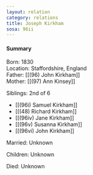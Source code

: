 ```yaml
---
layout: relation
category: relations
title: Joseph Kirkham
sosa: 96ii
---
```


#### Summary

Born: 1830
<br>Location: Staffordshire, England
<br>Father: [[(96) John Kirkham]]
<br>Mother: [[(97) Ann Kinsey]]

Siblings: 2nd of 6

* [[(96i) Samuel Kirkham]]
* [[(48) Richard Kirkham]]
* [[(96iv) Jane Kirkham]]
* [[(96v) Susanna Kirkham]]
* [[(96vi) John Kirkham]]

Married: Unknown

Children: Unknown

Died: Unknown

<br>
